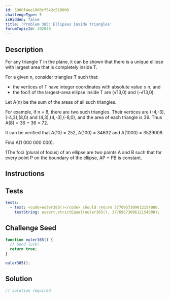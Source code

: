 ```yaml
---
id: 5900f4ee1000cf542c510000
challengeType: 5
isHidden: false
title: 'Problem 385: Ellipses inside triangles'
forumTopicId: 302049
---
```


## Description
<section id='description'>

For any triangle T in the plane, it can be shown that there is a unique ellipse with largest area that is completely inside T.



For a given n, consider triangles T such that:

- the vertices of T have integer coordinates with absolute value ≤ n, and
- the foci1 of the largest-area ellipse inside T are (√13,0) and (-√13,0).

Let A(n) be the sum of the areas of all such triangles.


For example, if n = 8, there are two such triangles. Their vertices are (-4,-3),(-4,3),(8,0) and (4,3),(4,-3),(-8,0), and the area of each triangle is 36. Thus A(8) = 36 + 36 = 72.


It can be verified that A(10) = 252, A(100) = 34632 and A(1000) = 3529008.


Find A(1 000 000 000).



1The foci (plural of focus) of an ellipse are two points A and B such that for every point P on the boundary of the ellipse, AP + PB is constant.
</section>

## Instructions
<section id='instructions'>

</section>

## Tests
<section id='tests'>

```yml
tests:
  - text: <code>euler385()</code> should return 3776957309612154000.
    testString: assert.strictEqual(euler385(), 3776957309612154000);

```

</section>

## Challenge Seed
<section id='challengeSeed'>

<div id='js-seed'>

```js
function euler385() {
  // Good luck!
  return true;
}

euler385();
```

</div>



</section>

## Solution
<section id='solution'>

```js
// solution required
```

</section>
